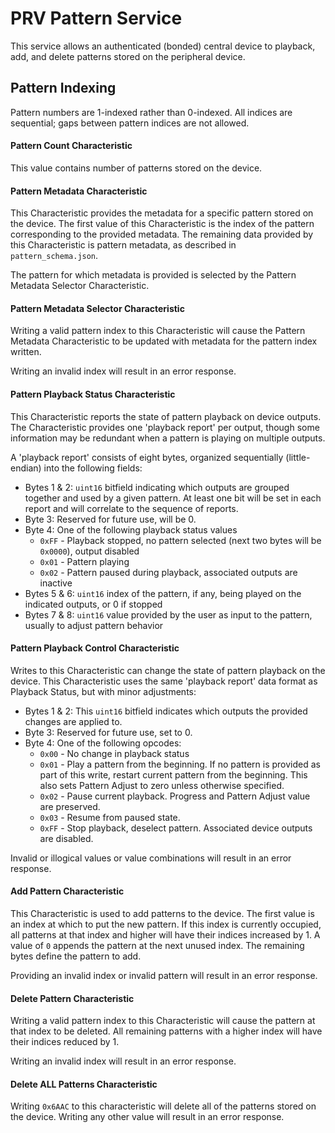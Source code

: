 # PRV Pattern Service
This service allows an authenticated (bonded) central device to playback,
add, and delete patterns stored on the peripheral device.

## Pattern Indexing
Pattern numbers are 1-indexed rather than 0-indexed.
All indices are sequential; gaps between pattern indices are not allowed.

#### Pattern Count Characteristic
This value contains number of patterns stored on the device.

#### Pattern Metadata Characteristic
This Characteristic provides the metadata for a specific pattern stored on the device.
The first value of this Characteristic is the index of the pattern corresponding to the provided metadata.
The remaining data provided by this Characteristic is pattern metadata, as described in `pattern_schema.json`.

The pattern for which metadata is provided is selected by the Pattern Metadata Selector Characteristic.

#### Pattern Metadata Selector Characteristic
Writing a valid pattern index to this Characteristic will cause the Pattern Metadata Characteristic
to be updated with metadata for the pattern index written.

Writing an invalid index will result in an error response.

#### Pattern Playback Status Characteristic
This Characteristic reports the state of pattern playback on device outputs.
The Characteristic provides one 'playback report' per output,
though some information may be redundant when a pattern is playing on multiple outputs.

A 'playback report' consists of eight bytes, organized sequentially (little-endian) into the following fields:
* Bytes 1 & 2: `uint16` bitfield indicating which outputs are grouped together and used by a given pattern.
  At least one bit will be set in each report and will correlate to the sequence of reports.
* Byte 3: Reserved for future use, will be 0.
* Byte 4: One of the following playback status values
  * `0xFF` - Playback stopped, no pattern selected (next two bytes will be `0x0000`), output disabled
  * `0x01` - Pattern playing
  * `0x02` - Pattern paused during playback, associated outputs are inactive
* Bytes 5 & 6: `uint16` index of the pattern, if any, being played on the indicated outputs, or 0 if stopped
* Bytes 7 & 8: `uint16` value provided by the user as input to the pattern, usually to adjust pattern behavior

#### Pattern Playback Control Characteristic
Writes to this Characteristic can change the state of pattern playback on the device.
This Characteristic uses the same 'playback report' data format as Playback Status, but with minor adjustments:
* Bytes 1 & 2: This `uint16` bitfield indicates which outputs the provided changes are applied to.
* Byte 3: Reserved for future use, set to 0.
* Byte 4: One of the following opcodes:
  * `0x00` - No change in playback status
  * `0x01` - Play a pattern from the beginning. If no pattern is provided as part of this write,
    restart current pattern from the beginning. This also sets Pattern Adjust to zero unless otherwise specified.
  * `0x02` - Pause current playback. Progress and Pattern Adjust value are preserved.
  * `0x03` - Resume from paused state.
  * `0xFF` - Stop playback, deselect pattern. Associated device outputs are disabled.
  
Invalid or illogical values or value combinations will result in an error response.

#### Add Pattern Characteristic
This Characteristic is used to add patterns to the device.
The first value is an index at which to put the new pattern.
If this index is currently occupied, all patterns at that index and higher will have their indices increased by 1.
A value of `0` appends the pattern at the next unused index.
The remaining bytes define the pattern to add.

Providing an invalid index or invalid pattern will result in an error response.

#### Delete Pattern Characteristic
Writing a valid pattern index to this Characteristic will cause the pattern at that index to be deleted.
All remaining patterns with a higher index will have their indices reduced by 1.

Writing an invalid index will result in an error response.

#### Delete ALL Patterns Characteristic
Writing `0x6AAC` to this characteristic will delete all of the patterns stored on the device.
Writing any other value will result in an error response.
